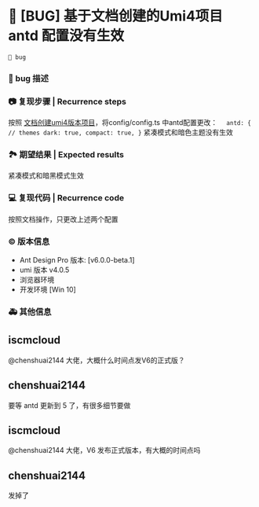 # 🐛 [BUG] 基于文档创建的Umi4项目 antd 配置没有生效

`🛑 bug`

### 🐛 bug 描述

### 📷 复现步骤 | Recurrence steps

按照 [文档创建umi4版本项目](https://github.com/ant-design/ant-design-pro/issues/9958#issue-1285170228)，将config/config.ts 中antd配置更改：
`  antd: {
    // themes
    dark: true,
    compact: true,
  }`
紧凑模式和暗色主题没有生效

### 🏞 期望结果 | Expected results

紧凑模式和暗黑模式生效

### 💻 复现代码 | Recurrence code

按照文档操作，只更改上述两个配置

### © 版本信息

- Ant Design Pro 版本: [v6.0.0-beta.1]
- umi 版本 v4.0.5
- 浏览器环境
- 开发环境 [Win 10]

### 🚑 其他信息

<!--
如截图等其他信息可以贴在这里
-->

## iscmcloud

@chenshuai2144 大佬，大概什么时间点发V6的正式版？

## chenshuai2144

要等 antd 更新到 5 了，有很多细节要做

## iscmcloud

@chenshuai2144 大佬，V6 发布正式版本，有大概的时间点吗

## chenshuai2144

发掉了
